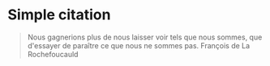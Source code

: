 # Simple citation

> Nous gagnerions plus de nous laisser voir tels que nous sommes,
> que d'essayer de paraître ce que nous ne sommes pas.
> François de La Rochefoucauld 

